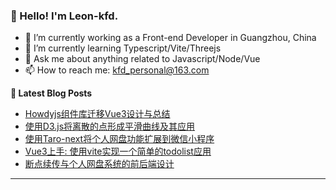 ### 👋 Hello! I'm Leon-kfd.

- 🔭 I’m currently working as a Front-end Developer in Guangzhou, China
- 🌱 I’m currently learning Typescript/Vite/Threejs
- 💬 Ask me about anything related to Javascript/Node/Vue
- 📫 How to reach me: <a rel="me" href="mailto://kfd_personal@163.com">kfd_personal@163.com</a>

**📝 Latest Blog Posts**

<!-- BLOG-POST-LIST:START -->
- [Howdyjs组件库迁移Vue3设计与总结](https://kongfandong.cn/blog/design-of-howdy-next/)
- [使用D3.js将离散的点形成平滑曲线及其应用](https://kongfandong.cn/blog/d3-mulitpoint-connection/)
- [使用Taro-next将个人网盘功能扩展到微信小程序](https://kongfandong.cn/blog/design-of-weapp-file-system/)
- [Vue3上手: 使用vite实现一个简单的todolist应用](https://kongfandong.cn/blog/vite-pratice-todolist/)
- [断点续传与个人网盘系统的前后端设计](https://kongfandong.cn/blog/design-of-file-system/)
<!-- BLOG-POST-LIST:END -->

-------
